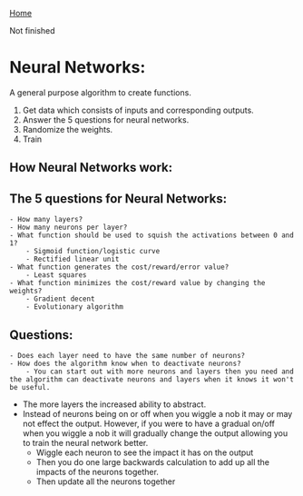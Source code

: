 <!--
 * This file is part of RS Cheat Sheets.
 *
 * RS Cheat Sheets is free software: you can redistribute it and/or modify
 * it under the terms of the GNU General Public License as published by
 * the Free Software Foundation, either version 3 of the License, or
 * (at your option) any later version.
 *
 * RS Cheat Sheets is distributed in the hope that it will be useful,
 * but WITHOUT ANY WARRANTY; without even the implied warranty of
 * MERCHANTABILITY or FITNESS FOR A PARTICULAR PURPOSE.  See the
 * GNU General Public License for more details.
 *
 * You should have received a copy of the GNU General Public License
 * along with RS Cheat Sheets. If not, see <https://www.gnu.org/licenses/>.
 */
-->

[Home](../../../README.md)

Not finished

# Neural Networks:

A general purpose algorithm to create functions.

1. Get data which consists of inputs and corresponding outputs.
2. Answer the 5 questions for neural networks.
3. Randomize the weights.
4. Train

## How Neural Networks work:



## The 5 questions for Neural Networks:
	- How many layers?
	- How many neurons per layer?
	- What function should be used to squish the activations between 0 and 1?
		- Sigmoid function/logistic curve
		- Rectified linear unit
	- What function generates the cost/reward/error value?
		- Least squares
	- What function minimizes the cost/reward value by changing the weights?
		- Gradient decent
		- Evolutionary algorithm


## Questions:
	- Does each layer need to have the same number of neurons?
	- How does the algorithm know when to deactivate neurons?
		- You can start out with more neurons and layers then you need and the algorithm can deactivate neurons and layers when it knows it won't be useful.

- The more layers the increased ability to abstract.
- Instead of neurons being on or off when you wiggle a nob it may or may not effect the output. However, if you were to have a gradual on/off when you wiggle a nob it will gradually change the output allowing you to train the neural network better.
	- Wiggle each neuron to see the impact it has on the output
	- Then you do one large backwards calculation to add up all the impacts of the neurons together.
	- Then update all the neurons together
